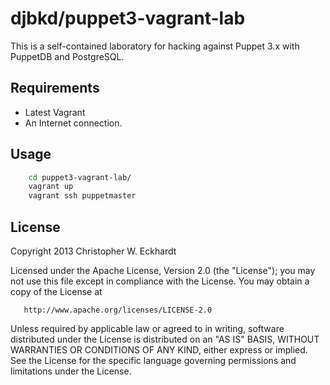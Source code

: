 # djbkd/puppet3-vagrant-lab
This is a self-contained laboratory for hacking against Puppet 3.x with PuppetDB and PostgreSQL.

## Requirements
* Latest Vagrant
* An Internet connection.

## Usage

```bash
    cd puppet3-vagrant-lab/
    vagrant up
    vagrant ssh puppetmaster
```

## License

   Copyright 2013 Christopher W. Eckhardt

   Licensed under the Apache License, Version 2.0 (the "License");
   you may not use this file except in compliance with the License.
   You may obtain a copy of the License at

       http://www.apache.org/licenses/LICENSE-2.0

   Unless required by applicable law or agreed to in writing, software
   distributed under the License is distributed on an "AS IS" BASIS,
   WITHOUT WARRANTIES OR CONDITIONS OF ANY KIND, either express or implied.
   See the License for the specific language governing permissions and
   limitations under the License.
